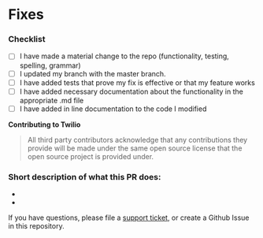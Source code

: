 <!--
We appreciate the effort for this pull request but before that please make sure you read the contribution guidelines given above, then fill out the blanks below.


Please enter each Issue number you are resolving in your PR after one of the following words [Fixes, Closes, Resolves]. This will auto-link these issues and close them when this PR is merged!
e.g. 
Fixes #1
Closes #2
-->
# Fixes # 

### Checklist
- [ ] I have made a material change to the repo (functionality, testing, spelling, grammar)
- [ ] I updated my branch with the master branch.
- [ ] I have added tests that prove my fix is effective or that my feature works
- [ ] I have added necessary documentation about the functionality in the appropriate .md file
- [ ] I have added in line documentation to the code I modified

**Contributing to Twilio**

> All third party contributors acknowledge that any contributions they provide will be made under the same open source license that the open source project is provided under.

### Short description of what this PR does:
- 
- 

If you have questions, please file a [support ticket](https://twilio.com/help/contact), or create a Github Issue in this repository.


